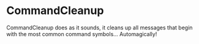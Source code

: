 # CommandCleanup
CommandCleanup does as it sounds, it cleans up all messages that begin with the most common command symbols... Automagically!
